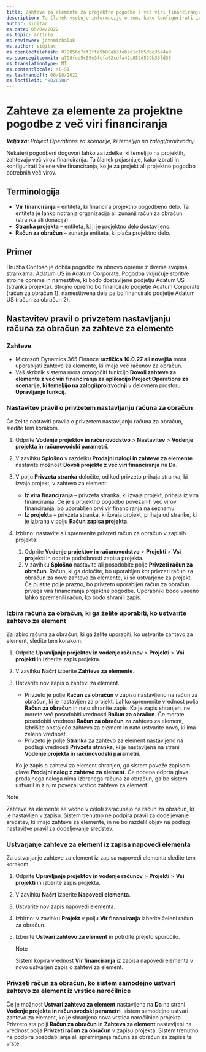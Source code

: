 ```yaml
---
title: Zahteve za elemente za projektne pogodbe z več viri financiranja
description: Ta članek vsebuje informacije o tem, kako konfigurirati in uporabiti zahteve za elemente z več viri financiranja.
author: sigitac
ms.date: 05/04/2022
ms.topic: article
ms.reviewer: johnmichalak
ms.author: sigitac
ms.openlocfilehash: 079856e7cf2ffa9b80ab31ebad1c1b5dbe36a4ad
ms.sourcegitcommit: a798fed5c59e3fefa62cdfa42c852d529b33fd35
ms.translationtype: MT
ms.contentlocale: sl-SI
ms.lasthandoff: 06/18/2022
ms.locfileid: "9028508"
---
```

# <a name="item-requirements-for-project-contracts-with-multiple-funding-sources"></a>Zahteve za elemente za projektne pogodbe z več viri financiranja

_**Velja za:** Project Operations za scenarije, ki temeljijo na zalogi/proizvodnji_

Nekateri pogodbeni dogovori lahko za izdelke, ki temeljijo na projektih, zahtevajo več virov financiranja. Ta članek pojasnjuje, kako izbrati in konfigurirati želene vire financiranja, ko je za projekt ali projektno pogodbo potrebnih več virov.

## <a name="terminology"></a>Terminologija

- **Vir financiranja** – entiteta, ki financira projektno pogodbeno delo. Ta entiteta je lahko notranja organizacija ali zunanji račun za obračun (stranka ali donacija).
- **Stranka projekta** – entiteta, ki ji je projektno delo dostavljeno.
- **Račun za obračun** – zunanja entiteta, ki plača projektno delo.

## <a name="example"></a>Primer

Družba Contoso je dobila pogodbo za obnovo opreme z dvema svojima strankama: Adatum US in Adatum Corporate. Pogodba vključuje storitve strojne opreme in namestitve, ki bodo dostavljene podjetju Adatum US (stranka projekta). Strojno opremo bo financiralo podjetje Adatum Corporate (račun za obračun 1), namestitvena dela pa bo financiralo podjetje Adatum US (račun za obračun 2).

## <a name="set-up-invoice-account-defaulting-rules-for-item-requirements"></a>Nastavitev pravil o privzetem nastavljanju računa za obračun za zahteve za elemente

### <a name="prerequisites"></a>Zahteve

- Microsoft Dynamics 365 Finance **različica 10.0.27 ali novejša** mora uporabljati zahteve za elemente, ki imajo več računov za obračun.
- Vaš skrbnik sistema mora omogočiti funkcijo **Dovoli zahteve za elemente z več viri financiranja za aplikacijo Project Operations za scenarije, ki temeljijo na zalogi/proizvodnji** v delovnem prostoru **Upravljanje funkcij**.

### <a name="set-up-the-invoice-account-defaulting-rules"></a>Nastavitev pravil o privzetem nastavljanju računa za obračun

Če želite nastaviti pravila o privzetem nastavljanju računa za obračun, sledite tem korakom.

1. Odprite **Vodenje projektov in računovodstvo** \> **Nastavitev** \> **Vodenje projekta in računovodski parametri**.
1. V zavihku **Splošno** v razdelku **Prodajni nalogi in zahteve za elemente** nastavite možnost **Dovoli projekte z več viri financiranja** na **Da**.
1. V polju **Privzeta stranka** določite, od kod privzeto prihaja stranka, ki izvaja projekt, v zahtevo za element:

    - **Iz vira financiranja** – privzeta stranka, ki izvaja projekt, prihaja iz vira financiranja. Če je s projektno pogodbo povezanih več virov financiranja, bo uporabljen prvi vir financiranja na seznamu.
    - **Iz projekta** – privzeta stranka, ki izvaja projekt, prihaja od stranke, ki je izbrana v polju **Račun zapisa projekta**.

1. Izbirno: nastavite ali spremenite privzeti račun za obračun v zapisih projekta:

    1. Odprite **Vodenje projektov in računovodstvo** \> **Projekti** \> **Vsi projekti** in odprite podrobnosti zapisa projekta.
    2. V zavihku **Splošno** nastavite ali posodobite polje **Privzeti račun za obračun**. Račun, ki ga določite, bo uporabljen kot privzeti račun za obračun za nove zahteve za elemente, ki so ustvarjene za projekt. Če pustite polje prazno, bo privzeto uporabljen račun za obračun prvega vira financiranja projektne pogodbe. Uporabniki bodo vseeno lahko spremenili račun, ko bodo shranili zapis.

### <a name="select-the-invoice-account-to-use-when-you-create-an-item-requirement"></a>Izbira računa za obračun, ki ga želite uporabiti, ko ustvarite zahtevo za element

Za izbiro računa za obračun, ki ga želite uporabiti, ko ustvarite zahtevo za element, sledite tem korakom.

1. Odprite **Upravljanje projektov in vodenje računov** \> **Projekti** \> **Vsi projekti** in izberite zapis projekta.
1. V zavihku **Načrt** izberite **Zahteve za elemente**.
1. Ustvarite nov zapis o zahtevi za element.

    - Privzeto je polje **Račun za obračun** v zapisu nastavljeno na račun za obračun, ki je nastavljen za projekt. Lahko spremenite vrednost polja **Račun za obračun** in nato shranite zapis. Ko je zapis shranjen, ne morete več posodobiti vrednosti **Račun za obračun**. Če morate posodobiti vrednost **Račun za obračun** za zahtevo za element, izbrišite obstoječo zahtevo za element in nato ustvarite novo, ki ima želeno vrednost.
    - Privzeto je polje **Stranka** za zahtevo za element nastavljeno na podlagi vrednosti **Privzeta stranka**, ki je nastavljena na strani **Vodenje projekta in računovodski parametri**.

    Ko je zapis o zahtevi za element shranjen, ga sistem poveže zapisom glave **Prodajni nalog z zahtevo za element**. Če nobena odprta glava prodajnega naloga nima izbranega računa za obračun, ga bo sistem ustvaril in z njim povezal vrstico zahteve za element.

> [!NOTE]
> Zahteve za elemente se vedno v celoti zaračunajo na račun za obračun, ki je nastavljen v zapisu. Sistem trenutno ne podpira pravil za dodeljevanje sredstev, ki imajo zahteve za elemente, in ne bo razdelil objav na podlagi nastavitve pravil za dodeljevanje sredstev.

### <a name="create-an-item-requirement-from-an-item-forecast-record"></a>Ustvarjanje zahteve za element iz zapisa napovedi elementa

Za ustvarjanje zahteve za element iz zapisa napovedi elementa sledite tem korakom.

1. Odprite **Upravljanje projektov in vodenje računov** \> **Projekti** \> **Vsi projekti** in izberite zapis projekta.
1. V zavihku **Načrt** izberite **Napovedi elementa**.
1. Ustvarite nov zapis napovedi elementa.
1. Izbirno: v zavihku **Projekt** v polju **Vir financiranja** izberite želeni račun za obračun.
1. Izberite **Ustvari zahtevo za element** in potrdite prejeto sporočilo.

    > [!NOTE]
    > Sistem kopira vrednost **Vir financiranja** iz zapisa napovedi elementa v novo ustvarjen zapis o zahtevi za element.

### <a name="default-invoice-account-when-the-system-automatically-creates-an-item-requirement-from-a-purchase-order-line"></a>Privzeti račun za obračun, ko sistem samodejno ustvari zahtevo za element iz vrstice naročilnice

Če je možnost **Ustvari zahtevo za element** nastavljena na **Da** na strani **Vodenje projekta in računovodski parametri**, sistem samodejno ustvari zahtevo za element, ko je shranjena nova vrstica naročilnice projekta. Privzeto sta polji **Račun za obračun** in **Zahteva za element** nastavljeni na vrednost polja **Privzeti račun za obračun** v zapisu projekta. Sistem trenutno ne podpira posodabljanja ali spreminjanja računa za obračun za zapise te vrste.
